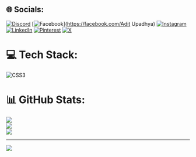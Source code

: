 
## 🌐 Socials:
[![Discord](https://img.shields.io/badge/Discord-%237289DA.svg?logo=discord&logoColor=white)](https://discord.gg/647229) [![Facebook](https://img.shields.io/badge/Facebook-%231877F2.svg?logo=Facebook&logoColor=white)](https://facebook.com/Adit Upadhya) [![Instagram](https://img.shields.io/badge/Instagram-%23E4405F.svg?logo=Instagram&logoColor=white)](https://instagram.com/adit.upadhya) [![LinkedIn](https://img.shields.io/badge/LinkedIn-%230077B5.svg?logo=linkedin&logoColor=white)](https://linkedin.com/in/adit-upadhya) [![Pinterest](https://img.shields.io/badge/Pinterest-%23E60023.svg?logo=Pinterest&logoColor=white)](https://pinterest.com/aditsharma277) [![X](https://img.shields.io/badge/X-black.svg?logo=X&logoColor=white)](https://x.com/adit_upadhya) 

# 💻 Tech Stack:
![CSS3](https://img.shields.io/badge/css3-%231572B6.svg?style=flat&logo=css3&logoColor=white)
# 📊 GitHub Stats:
![](https://github-readme-stats.vercel.app/api?username=Adit-Upadhya&theme=dark&hide_border=false&include_all_commits=false&count_private=false)<br/>
![](https://github-readme-streak-stats.herokuapp.com/?user=Adit-Upadhya&theme=dark&hide_border=false)<br/>
![](https://github-readme-stats.vercel.app/api/top-langs/?username=Adit-Upadhya&theme=dark&hide_border=false&include_all_commits=false&count_private=false&layout=compact)

---
[![](https://visitcount.itsvg.in/api?id=Adit-Upadhya&icon=0&color=0)](https://visitcount.itsvg.in)

<!-- Proudly created with GPRM ( https://gprm.itsvg.in ) -->
